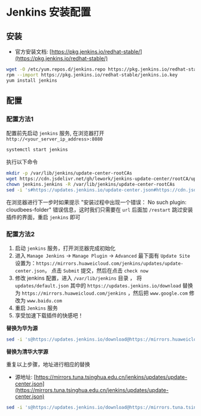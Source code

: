 # Jenkins 安装配置


## 安装

- 官方安装文档: [https://pkg.jenkins.io/redhat-stable/](https://pkg.jenkins.io/redhat-stable/)

```bash
wget -O /etc/yum.repos.d/jenkins.repo https://pkg.jenkins.io/redhat-stable/jenkins.repo
rpm --import https://pkg.jenkins.io/redhat-stable/jenkins.io.key
yum install jenkins
```

## 配置

### 配置方法1

配置前先启动 `jenkins` 服务, 在浏览器打开 `http://<your_server_ip_address>:8080`

```bash
systemctl start jenkins
```

执行以下命令

```bash
mkdir -p /var/lib/jenkins/update-center-rootCAs
wget https://cdn.jsdelivr.net/gh/lework/jenkins-update-center/rootCA/update-center.crt -O /var/lib/jenkins/update-center-rootCAs/update-center.crt
chown jenkins.jenkins -R /var/lib/jenkins/update-center-rootCAs
sed -i 's#https://updates.jenkins.io/update-center.json#https://cdn.jsdelivr.net/gh/lework/jenkins-update-center/updates/huawei/update-center.json#' /var/lib/jenkins/hudson.model.UpdateCenter.xml
```

在浏览器进行下一步时如果提示 "安装过程中出现一个错误： No such plugin: cloudbees-folder" 错误信息，这时我们只需要在 `url` 后面加 `/restart` 跳过安装插件的界面，重启 `jenkins` 即可

### 配置方法2

1. 启动 `jenkins` 服务，打开浏览器完成初始化
2. 进入 `Manage Jenkins` -> `Manage Plugin` -> `Advanced` 最下面有 `Update Site` 设置为：`https://mirrors.huaweicloud.com/jenkins/updates/update-center.json`， 点击 `Submit` 提交，然后在点击 `check now`
3. 修改 jenkins 配置，进入 `/var/lib/jenkins` 目录 ， 将 `updates/default.json` 其中的  `https://updates.jenkins.io/download` 替换为 `https://mirrors.huaweicloud.com/jenkins` ，然后把 `www.google.com` 修改为 `www.baidu.com`
4. 重启 `Jenkins` 服务
5. 享受加速下载插件的快感吧！

**替换为华为源**

```bash
sed -i 's@https://updates.jenkins.io/download@https://mirrors.huaweicloud.com/jenkins@g' /var/lib/jenkins/updates/default.json
```

**替换为清华大学源**

重复以上步骤，地址进行相应的替换

- 源地址: [https://mirrors.tuna.tsinghua.edu.cn/jenkins/updates/update-center.json](https://mirrors.tuna.tsinghua.edu.cn/jenkins/updates/update-center.json)

```bash
sed -i 's@https://updates.jenkins.io/download@https://mirrors.tuna.tsinghua.edu.cn/jenkins@g' /var/lib/jenkins/updates/default.json
```
